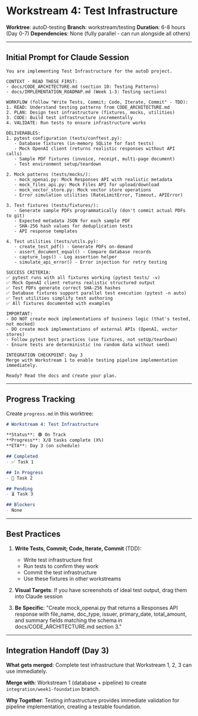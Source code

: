 # Workstream 4: Test Infrastructure

**Worktree**: autoD-testing
**Branch**: workstream/testing
**Duration**: 6-8 hours (Day 0-7)
**Dependencies**: None (fully parallel - can run alongside all others)

---

## Initial Prompt for Claude Session

```
You are implementing Test Infrastructure for the autoD project.

CONTEXT - READ THESE FIRST:
- docs/CODE_ARCHITECTURE.md (section 10: Testing Patterns)
- docs/IMPLEMENTATION_ROADMAP.md (Week 1-3: Testing sections)

WORKFLOW (follow "Write Tests, Commit; Code, Iterate, Commit" - TDD):
1. READ: Understand testing patterns from CODE_ARCHITECTURE.md
2. PLAN: Design test infrastructure (fixtures, mocks, utilities)
3. CODE: Build test infrastructure incrementally
4. VALIDATE: Run tests to ensure infrastructure works

DELIVERABLES:
1. pytest configuration (tests/conftest.py):
   - Database fixtures (in-memory SQLite for fast tests)
   - Mock OpenAI client (returns realistic responses without API calls)
   - Sample PDF fixtures (invoice, receipt, multi-page document)
   - Test environment setup/teardown

2. Mock patterns (tests/mocks/):
   - mock_openai.py: Mock Responses API with realistic metadata
   - mock_files_api.py: Mock Files API for upload/download
   - mock_vector_store.py: Mock vector store operations
   - Error simulation utilities (RateLimitError, Timeout, APIError)

3. Test fixtures (tests/fixtures/):
   - Generate sample PDFs programmatically (don't commit actual PDFs to git)
   - Expected metadata JSON for each sample PDF
   - SHA-256 hash values for deduplication tests
   - API response templates

4. Test utilities (tests/utils.py):
   - create_test_pdf() - Generate PDFs on-demand
   - assert_document_equal() - Compare database records
   - capture_logs() - Log assertion helper
   - simulate_api_error() - Error injection for retry testing

SUCCESS CRITERIA:
✅ pytest runs with all fixtures working (pytest tests/ -v)
✅ Mock OpenAI client returns realistic structured output
✅ Test PDFs generate correct SHA-256 hashes
✅ Database fixtures support parallel test execution (pytest -n auto)
✅ Test utilities simplify test authoring
✅ All fixtures documented with examples

IMPORTANT:
- DO NOT create mock implementations of business logic (that's tested, not mocked)
- DO create mock implementations of external APIs (OpenAI, vector stores)
- Follow pytest best practices (use fixtures, not setUp/tearDown)
- Ensure tests are deterministic (no random data without seed)

INTEGRATION CHECKPOINT: Day 3
Merge with Workstream 1 to enable testing pipeline implementation immediately.

Ready? Read the docs and create your plan.
```

---

## Progress Tracking

Create `progress.md` in this worktree:

```markdown
# Workstream 4: Test Infrastructure

**Status**: 🟢 On Track
**Progress**: X/8 tasks complete (X%)
**ETA**: Day 3 (on schedule)

## Completed
- ✅ Task 1

## In Progress
- 🔄 Task 2

## Pending
- ⏳ Task 3

## Blockers
- None
```

---

## Best Practices

1. **Write Tests, Commit; Code, Iterate, Commit** (TDD):
   - Write test infrastructure first
   - Run tests to confirm they work
   - Commit the test infrastructure
   - Use these fixtures in other workstreams

2. **Visual Targets**: If you have screenshots of ideal test output, drag them into Claude session

3. **Be Specific**: "Create mock_openai.py that returns a Responses API response with file_name, doc_type, issuer, primary_date, total_amount, and summary fields matching the schema in docs/CODE_ARCHITECTURE.md section 3."

---

## Integration Handoff (Day 3)

**What gets merged**: Complete test infrastructure that Workstream 1, 2, 3 can use immediately.

**Merge with**: Workstream 1 (database + pipeline) to create `integration/week1-foundation` branch.

**Why Together**: Testing infrastructure provides immediate validation for pipeline implementation, creating a testable foundation.
